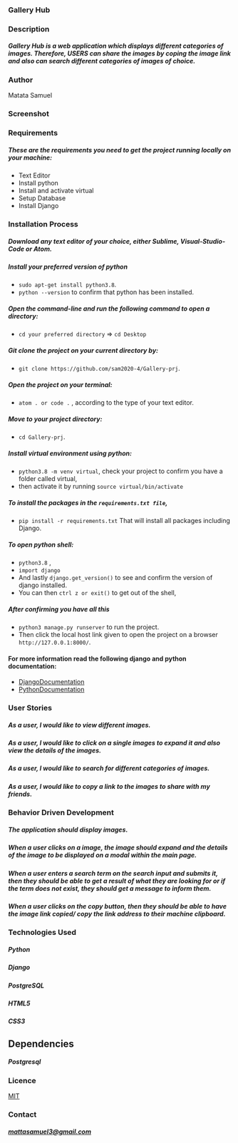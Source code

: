 ### Gallery Hub

### Description
##### Gallery Hub is a web application which displays different categories of images. Therefore, USERS can share the images by coping the image link and also can search different categories of images of choice.

### Author
Matata Samuel

### Screenshot


### Requirements
##### These are the requirements you need to get the project running locally on your machine:
  - Text Editor
  - Install python
  - Install and activate virtual
  - Setup Database
  - Install Django

### Installation Process
##### Download any text editor of your choice, either Sublime, Visual-Studio-Code or Atom.
##### Install your preferred version of python
  - ```sudo apt-get install python3.8```.
  - ```python --version``` to confirm that python has been installed.
##### Open the command-line and run the following command to open a directory:
  - ```cd your preferred directory``` => ```cd Desktop```
##### Git clone the project on your current directory by:
  - ```git clone https://github.com/sam2020-4/Gallery-prj```.
##### Open the project on your terminal:
  - ```atom . or code .``` , according to the type of your text editor.
##### Move to your project directory:
  - ```cd Gallery-prj```.
##### Install virtual environment using python:
  - ```python3.8 -m venv virtual```, check your project to confirm you have a folder called virtual,
  - then activate it by running ```source virtual/bin/activate```
##### To install the packages in the ```requirements.txt file```,
  - ```pip install -r requirements.txt```  That will install all packages including Django.
##### To open python shell:
  - ```python3.8``` ,
  - ```import django```
  - And lastly ```django.get_version()``` to see and confirm the version of django installed.
  - You can then ```ctrl z or exit()``` to get out of the shell,
##### After confirming you have all this
  - ```python3 manage.py runserver``` to run the project.
  - Then click the local host link given to open the project on a browser ```http://127.0.0.1:8000/```.


#### For more information read the following django and python documentation:
  - [DjangoDocumentation](https://docs.djangoproject.com/en/1.11/intro/install/)
  - [PythonDocumentation](https://www.python.org/doc/)


### User Stories
##### As a user, I would like to view different images.
##### As a user, I would like to click on a single images to expand it and also view the details of the images.
##### As a user, I would like to search for different categories of images.
##### As a user, I would like to copy a link to the images to share with my friends.

### Behavior Driven Development
##### The application should display images.
##### When a user clicks on a image, the image should expand and the details of the image to be displayed on a modal within the main page.
##### When a user enters a search term on the search input and submits it, then they should be able to get a result of what they are looking for or if the term does not exist, they should get a message to inform them.
##### When a user clicks on the copy button, then they should be able to have the image link copied/ copy the link address to their machine clipboard.

### Technologies Used
##### Python
##### Django
##### PostgreSQL
##### HTML5
##### CSS3

## Dependencies
##### Postgresql

### Licence
[MIT](license)

### Contact
##### mattasamuel3@gmail.com
